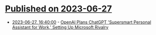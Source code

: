 # [Published on 2023-06-27](index.md)

* [2023-06-27, 16:40:00](https://slashdot.org/story/23/06/27/1024247/openai-plans-chatgpt-supersmart-personal-assistant-for-work-setting-up-microsoft-rivalry?utm_source=rss1.0mainlinkanon&utm_medium=feed) - [OpenAI Plans ChatGPT 'Supersmart Personal Assistant for Work,' Setting Up Microsoft Rivalry](https://slashdot.org/story/23/06/27/1024247/openai-plans-chatgpt-supersmart-personal-assistant-for-work-setting-up-microsoft-rivalry?utm_source=rss1.0mainlinkanon&utm_medium=feed)
